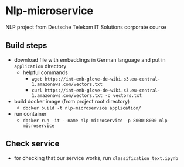 # Nlp-microservice
NLP project from Deutsche Telekom IT Solutions corporate course
## Build steps
- download file with embeddings in German language and put in `application` directory
    - helpful commands 
        - `wget https://int-emb-glove-de-wiki.s3.eu-central-1.amazonaws.com/vectors.txt`
        - `curl https://int-emb-glove-de-wiki.s3.eu-central-1.amazonaws.com/vectors.txt -o vectors.txt`
- build docker image (from project root directory)
    - `docker build -t nlp-microservice application/`
- run container
    - `docker run -it --name nlp-microservice -p 8000:8000 nlp-microservice`
## Check service
- for checking that our service works, run `classification_text.ipynb`
    

